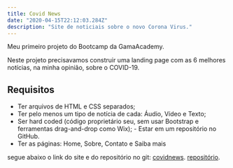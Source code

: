 ```yaml
---
title: Covid News
date: "2020-04-15T22:12:03.284Z"
description: "Site de noticiais sobre o novo Corona Virus."
---
```


Meu primeiro projeto do Bootcamp da GamaAcademy.

Neste projeto precisavamos construir uma landing page com as 6 melhores notícias, na minha opinião, sobre o COVID-19.

## Requisitos

- Ter arquivos de HTML e CSS separados;
- Ter pelo menos um tipo de notícia de cada: Áudio, Vídeo e Texto;
- Ser hard coded (código proprietário seu, sem usar Bootstrap e ferramentas drag-and-drop como Wix); - Estar em um repositório no GitHub.
- Ter as páginas: Home, Sobre, Contato e Saiba mais

segue abaixo o link do site e do repositório no git:
[covidnews](https://covidbreakingnews.netlify.app/).
[repositório](https://github.com/ViniciusmDias/covid-news).
